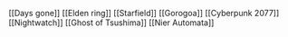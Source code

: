 [[Days gone]]
[[Elden ring]]
[[Starfield]]
[[Gorogoa]]
[[Cyberpunk 2077]]
[[Nightwatch]]
[[Ghost of Tsushima]]
[[Nier Automata]]
